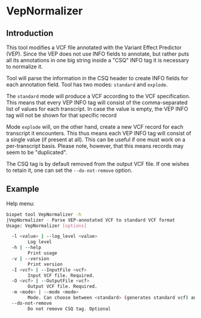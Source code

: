 VepNormalizer
============

Introduction
------------
This tool modifies a VCF file annotated with the Variant Effect Predictor (VEP). 
Since the VEP does not use INFO fields to annotate, but rather puts all its annotations in one big string inside a "CSQ" INFO tag it is necessary to normalize it. 

Tool will parse the information in the CSQ header to create INFO fields for each annotation field. Tool has two modes: `standard` and `explode`. 

The `standard` mode will produce a VCF according to the VCF specification.
This means that every VEP INFO tag will consist of the comma-separated list of values for each transcript.
In case the value is empty, the VEP INFO tag will not be shown for that specific record 

Mode `explode` will, on the other hand, create a new VCF record for each transcript it encounters.
This thus means each VEP INFO tag will consist of a single value (if present at all). This can be useful if one must work on a per-transcript basis.
Please note, however, that this means records may seem to be "duplicated".

The CSQ tag is by default removed from the output VCF file. If one wishes to retain it, one can set the `--do-not-remove` option. 


Example
---------
Help menu:

~~~ bash
biopet tool VepNormalizer -h
|VepNormalizer - Parse VEP-annotated VCF to standard VCF format 
Usage: VepNormalizer [options]

  -l <value> | --log_level <value>
        Log level
  -h | --help
        Print usage
  -v | --version
        Print version
  -I <vcf> | --InputFile <vcf>
        Input VCF file. Required.
  -O <vcf> | --OutputFile <vcf>
        Output VCF file. Required.
  -m <mode> | --mode <mode>
        Mode. Can choose between <standard> (generates standard vcf) and <explode> (generates new record for each transcript). Required.
  --do-not-remove
        Do not remove CSQ tag. Optional

~~~   

